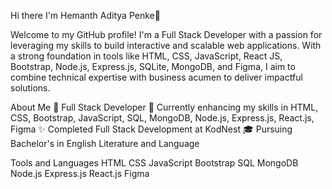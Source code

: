 Hi there I'm Hemanth Aditya Penke👋


Welcome to my GitHub profile! I'm a Full Stack Developer with a passion for leveraging my skills to build interactive and scalable web applications. With a strong foundation in tools like HTML, CSS, JavaScript, React JS, Bootstrap, Node.js, Express.js, SQLite, MongoDB, and Figma, I aim to combine technical expertise with business acumen to deliver impactful solutions.


About Me
💼 Full Stack Developer
🌱 Currently enhancing my skills in HTML, CSS, Bootstrap, JavaScript, SQL, MongoDB, Node.js, Express.js, React.js, Figma
✨ Completed Full Stack Development at KodNest
🎓 Pursuing Bachelor's in English Literature and Language


Tools and Languages
HTML CSS JavaScript Bootstrap SQL MongoDB Node.js Express.js React.js Figma

